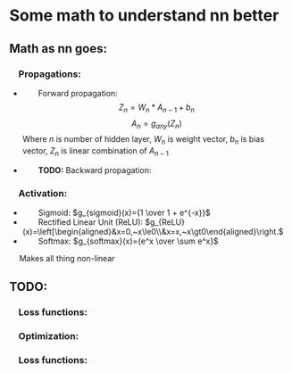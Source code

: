 # Some math to understand nn better

## Math as nn goes:

### &emsp;**Propagations:**
- &emsp;&emsp;Forward propagation:
    $$Z_n=W_n*A_{n-1}+b_n$$
    $$A_n=g_{any}(Z_n)$$
    Where $n$ is number of hidden layer, $W_n$ is weight vector, $b_n$ is bias vector, $Z_n$ is linear combination of $A_{n-1}$

- &emsp;&emsp;**TODO:** Backward propagation:
    $$$$


### &emsp;**Activation:**

- &emsp;&emsp;Sigmoid: $g_{sigmoid}(x)={1 \over 1 + e^{-x}}$
- &emsp;&emsp;Rectified Linear Unit (ReLU): $g_{ReLU}(x)=\left[\begin{aligned}&x=0,~x\le0\\&x=x,~x\gt0\end{aligned}\right.$
- &emsp;&emsp;Softmax: $g_{softmax}(x)={e^x \over \sum e^x}$

&emsp; Makes all thing non-linear

## TODO:

### &emsp;**Loss functions:**
### &emsp;**Optimization:**
### &emsp;**Loss functions:**